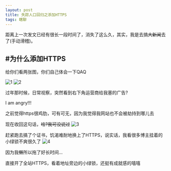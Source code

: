 ```yaml
---
layout: post
title: 失踪人口回归之添加HTTPS
tags: 瞎聊
---
```


距离上一次发文已经有很长一段时间了，消失了这么久，其实，我是去搞~~大新闻~~去了(手动滑稽)。

## #为什么添加HTTPS

给你们看两张图，你们自己体会一下QAQ

![1][1]
![2][2]

过年那时候，日常视察，突然看到右下角运营商给我塞的广告?

I am angry!!!

之前觉得https很鸡肋，可有可无，因为我觉得我网站也不会被劫持到哪儿去

现在收回这句话，~~啥?我可没说过~~
![3][3]

赶紧跑去搞了个证书，饥渴难耐地换上了HTTPS，说实话，我看很多博主挂着的小绿锁不爽很久了
![4][4]

因为我~~懒~~所以拖了好长时间...

直接开了全站HTTPS，看着地址旁边的小绿锁，还挺有成就感的嘻嘻

 [1]: https://lkopp.ml/usrimg/2018-3-19-GETHTTPS-2.png
 [2]: https://lkopp.ml/usrimg/2018-3-19-GETHTTPS-1.png
 [3]: https://lkopp.ml/exp/funnycry.png
 [4]: https://lkopp.ml/exp/funnyangry.png
